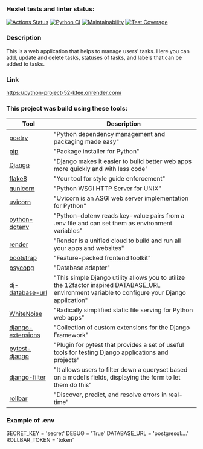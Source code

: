 ### Hexlet tests and linter status:
[![Actions Status](https://github.com/lisa-gold/python-project-52/actions/workflows/hexlet-check.yml/badge.svg)](https://github.com/lisa-gold/python-project-52/actions)
[![Python CI](https://github.com/lisa-gold/python-project-52/actions/workflows/pyci.yml/badge.svg)](https://github.com/lisa-gold/python-project-52/actions/workflows/pyci.yml)
[![Maintainability](https://api.codeclimate.com/v1/badges/96cb7230003f8dfa8d17/maintainability)](https://codeclimate.com/github/lisa-gold/python-project-52/maintainability)
[![Test Coverage](https://api.codeclimate.com/v1/badges/96cb7230003f8dfa8d17/test_coverage)](https://codeclimate.com/github/lisa-gold/python-project-52/test_coverage)

### Description
This is a web application that helps to manage users' tasks. Here you can add, update and delete tasks, statuses of tasks, and labels that can be added to tasks.

### Link 
https://python-project-52-kfee.onrender.com/

### This project was build using these tools:
| Tool                                                                        | Description                                             |
|-----------------------------------------------------------------------------|---------------------------------------------------------|
| [poetry](https://python-poetry.org/)                                        | "Python dependency management and packaging made easy"  |
| [pip](https://pypi.org/project/pip/)                                        | "Package installer for Python"                          |
| [Django](https://www.djangoproject.com/)                                    | "Django makes it easier to build better web apps more quickly and with less code" |
| [flake8](https://flake8.pycqa.org/)                                         | "Your tool for style guide enforcement" |
| [gunicorn](https://docs.gunicorn.org/en/stable/)                            | "Python WSGI HTTP Server for UNIX" |
| [uvicorn](https://www.uvicorn.org/)                                         | "Uvicorn is an ASGI web server implementation for Python" |
|[python-dotenv](https://pypi.org/project/python-dotenv/)                     | "Python-dotenv reads key-value pairs from a .env file and can set them as environment variables" |
|[render](https://docs.render.com/)                                           | "Render is a unified cloud to build and run all your apps and websites" |
|[bootstrap](https://getbootstrap.com/)                                       | "Feature-packed frontend toolkit" |
|[psycopg](https://www.psycopg.org/docs/index.html)                           | "Database adapter" |
|[dj-database-url](https://pypi.org/project/dj-database-url/)                 | "This simple Django utility allows you to utilize the 12factor inspired DATABASE_URL environment variable to configure your Django application" |
|[WhiteNoise](https://whitenoise.readthedocs.io/en/stable/index.html)         | "Radically simplified static file serving for Python web apps" |
|[django-extensions](https://django-extensions.readthedocs.io/en/latest/)     | "Collection of custom extensions for the Django Framework" |
|[pytest-django](https://pytest-django.readthedocs.io/en/latest/)             | "Plugin for pytest that provides a set of useful tools for testing Django applications and projects" |
|[django-filter](https://django-filter.readthedocs.io/en/stable/)             | "It allows users to filter down a queryset based on a model’s fields, displaying the form to let them do this" |
|[rollbar](https://rollbar.com/lizik.gold/)                                   | "Discover, predict, and resolve errors in real-time" |

### Example of .env
SECRET_KEY = 'secret'
DEBUG = 'True'
DATABASE_URL = 'postgresql:...'
ROLLBAR_TOKEN = 'token'
